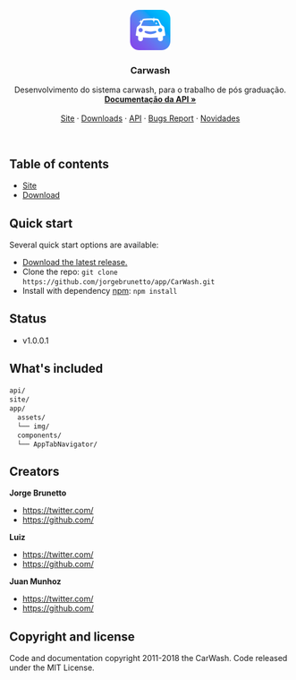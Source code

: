 <p align="center">
  <a href="#">
    <img src="https://github.com/jorgebrunetto/CarWash/blob/master/site/img/logo.png" alt="Carwash Logo" width=72 height=72>
  </a>

  <h3 align="center">Carwash</h3>

  <p align="center">
    Desenvolvimento do sistema carwash, para o trabalho de pós graduação.
    <br>
    <a href="#"><strong>Documentação da API »</strong></a>
    <br>
    <br>
    <a href="#">Site</a>
    ·
    <a href="#">Downloads</a>
    ·
    <a href="#">API</a>
    ·
    <a href="#">Bugs Report</a>
    ·
    <a href="#">Novidades</a>
  </p>
</p>

<br>

## Table of contents

- [Site](#quick-start)
- [Download](#quick-start)

## Quick start

Several quick start options are available:

- [Download the latest release.](https://github.com/twbs/bootstrap/archive/v4.1.3.zip)
- Clone the repo: `git clone https://github.com/jorgebrunetto/app/CarWash.git`
- Install with dependency [npm](https://www.npmjs.com/): `npm install`

## Status

- v1.0.0.1

## What's included

```
api/
site/
app/
  assets/
  └── img/
  components/
  └── AppTabNavigator/

```

## Creators

**Jorge Brunetto**

- <https://twitter.com/>
- <https://github.com/>

**Luiz**

- <https://twitter.com/>
- <https://github.com/>


**Juan Munhoz**

- <https://twitter.com/>
- <https://github.com/>


## Copyright and license

Code and documentation copyright 2011-2018 the CarWash. Code released under the MIT License.
